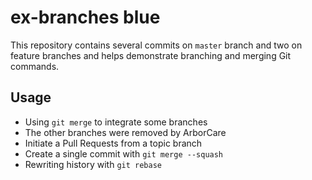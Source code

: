 ex-branches blue
===========

This repository contains several commits on `master` branch and two on feature branches and helps demonstrate branching and merging Git commands.

## Usage

* Using `git merge` to integrate some branches
* The other branches were removed by ArborCare
* Initiate a Pull Requests from a topic branch
* Create a single commit with `git merge --squash`
* Rewriting history with `git rebase`
